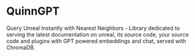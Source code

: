 # QuinnGPT
Query Unreal Instantly with Nearest Neighbors - Library dedicated to serving the latest documentation on unreal, its source code, your source code and plugins with GPT powered embeddings and chat, served with ChromaDB.
